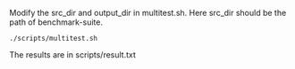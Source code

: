 Modify the src_dir and output_dir in multitest.sh. Here src_dir should be the path of benchmark-suite.

```
./scripts/multitest.sh
```

The results are in scripts/result.txt
